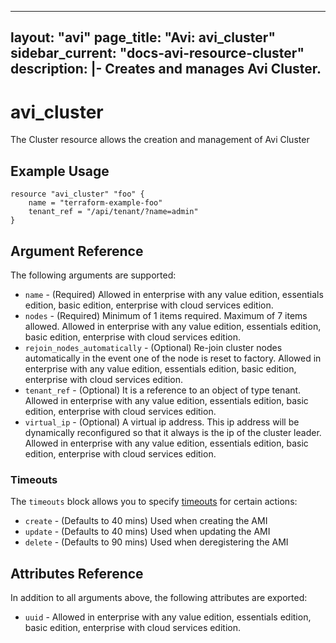<!--
    Copyright 2021 VMware, Inc.
    SPDX-License-Identifier: Mozilla Public License 2.0
-->
---
layout: "avi"
page_title: "Avi: avi_cluster"
sidebar_current: "docs-avi-resource-cluster"
description: |-
  Creates and manages Avi Cluster.
---

# avi_cluster

The Cluster resource allows the creation and management of Avi Cluster

## Example Usage

```hcl
resource "avi_cluster" "foo" {
    name = "terraform-example-foo"
    tenant_ref = "/api/tenant/?name=admin"
}
```

## Argument Reference

The following arguments are supported:

* `name` - (Required) Allowed in enterprise with any value edition, essentials edition, basic edition, enterprise with cloud services edition.
* `nodes` - (Required) Minimum of 1 items required. Maximum of 7 items allowed. Allowed in enterprise with any value edition, essentials edition, basic edition, enterprise with cloud services edition.
* `rejoin_nodes_automatically` - (Optional) Re-join cluster nodes automatically in the event one of the node is reset to factory. Allowed in enterprise with any value edition, essentials edition, basic edition, enterprise with cloud services edition.
* `tenant_ref` - (Optional) It is a reference to an object of type tenant. Allowed in enterprise with any value edition, essentials edition, basic edition, enterprise with cloud services edition.
* `virtual_ip` - (Optional) A virtual ip address. This ip address will be dynamically reconfigured so that it always is the ip of the cluster leader. Allowed in enterprise with any value edition, essentials edition, basic edition, enterprise with cloud services edition.


### Timeouts

The `timeouts` block allows you to specify [timeouts](https://www.terraform.io/docs/configuration/resources.html#timeouts) for certain actions:

* `create` - (Defaults to 40 mins) Used when creating the AMI
* `update` - (Defaults to 40 mins) Used when updating the AMI
* `delete` - (Defaults to 90 mins) Used when deregistering the AMI

## Attributes Reference

In addition to all arguments above, the following attributes are exported:

* `uuid` -  Allowed in enterprise with any value edition, essentials edition, basic edition, enterprise with cloud services edition.

